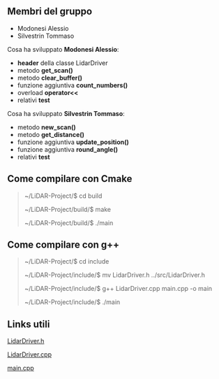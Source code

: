 ## Membri del gruppo
- Modonesi Alessio
- Silvestrin Tommaso

Cosa ha sviluppato **Modonesi Alessio**:
- **header** della classe LidarDriver
- metodo **get_scan()**
- metodo **clear_buffer()**
- funzione aggiuntiva **count_numbers()**
-  overload **operator<<**
- relativi **test**

Cosa ha sviluppato **Silvestrin Tommaso**:
- metodo **new_scan()**
- metodo **get_distance()**
- funzione aggiuntiva **update_position()**
- funzione aggiuntiva **round_angle()**
- relativi **test**

## Come compilare con Cmake
> ~/LiDAR-Project/$ cd build
>
> ~/LiDAR-Project/build/$ make
> 
> ~/LiDAR-Project/build/$ ./main

## Come compilare con g++
> ~/LiDAR-Project/$ cd include
> 
> ~/LiDAR-Project/include/$ mv LidarDriver.h ../src/LidarDriver.h
> 
> ~/LiDAR-Project/include/$ g++ LidarDriver.cpp main.cpp -o main
> 
> ~/LiDAR-Project/include/$ ./main

## Links utili
[LidarDriver.h](./include/LidarDriver.h)

[LidarDriver.cpp](./src/LidarDriver.cpp)

[main.cpp](./src/main.cpp)
